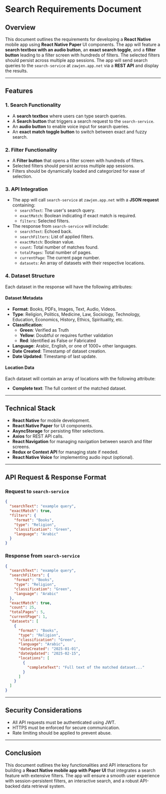 # Search Requirements Document

## Overview
This document outlines the requirements for developing a **React Native** mobile app using **React Native Paper** UI components. The app will feature a **search textbox with an audio button**, an **exact search toggle**, and a **filter button** leading to a filter screen with hundreds of filters. The selected filters should persist across multiple app sessions. The app will send search queries to the `search-service` at `zawjen.app.net` via a **REST API** and display the results.

---

## Features

### 1. **Search Functionality**
- A **search textbox** where users can type search queries.
- A **Search button** that triggers a search request to the `search-service`.
- An **audio button** to enable voice input for search queries.
- An **exact match toggle button** to switch between exact and fuzzy search.

### 2. **Filter Functionality**
- A **Filter button** that opens a filter screen with hundreds of filters.
- Selected filters should persist across multiple app sessions.
- Filters should be dynamically loaded and categorized for ease of selection.

### 3. **API Integration**
- The app will call `search-service` at `zawjen.app.net` with a **JSON request** containing:
  - `searchText`: The user's search query.
  - `exactMatch`: Boolean indicating if exact match is required.
  - `filters`: Selected filters.
- The response from `search-service` will include:
  - `searchText`: Echoed back.
  - `searchFilters`: List of applied filters.
  - `exactMatch`: Boolean value.
  - `count`: Total number of matches found.
  - `totalPages`: Total number of pages.
  - `currentPage`: The current page number.
  - `datasets`: An array of datasets with their respective locations.

### 4. **Dataset Structure**
Each dataset in the response will have the following attributes:

#### Dataset Metadata
- **Format**: Books, PDFs, Images, Text, Audio, Videos.
- **Type**: Religion, Politics, Medicine, Law, Sociology, Technology, Education, Economics, History, Ethics, Spirituality, etc.
- **Classification**:
  - **Green**: Verified as Truth
  - **Yellow**: Doubtful or requires further validation
  - **Red**: Identified as False or Fabricated
- **Language**: Arabic, English, or one of 1000+ other languages.
- **Date Created**: Timestamp of dataset creation.
- **Date Updated**: Timestamp of last update.

#### Location Data
Each dataset will contain an array of locations with the following attribute:
- **Complete text**: The full content of the matched dataset.

---

## Technical Stack
- **React Native** for mobile development.
- **React Native Paper** for UI components.
- **AsyncStorage** for persisting filter selections.
- **Axios** for REST API calls.
- **React Navigation** for managing navigation between search and filter screens.
- **Redux or Context API** for managing state if needed.
- **React Native Voice** for implementing audio input (optional).

---

## API Request & Response Format

### **Request to `search-service`**
```json
{
  "searchText": "example query",
  "exactMatch": true,
  "filters": {
    "format": "Books",
    "type": "Religion",
    "classification": "Green",
    "language": "Arabic"
  }
}
```

### **Response from `search-service`**
```json
{
  "searchText": "example query",
  "searchFilters": {
    "format": "Books",
    "type": "Religion",
    "classification": "Green",
    "language": "Arabic"
  },
  "exactMatch": true,
  "count": 25,
  "totalPages": 5,
  "currentPage": 1,
  "datasets": [
    {
      "format": "Books",
      "type": "Religion",
      "classification": "Green",
      "language": "Arabic",
      "dateCreated": "2025-01-01",
      "dateUpdated": "2025-02-15",
      "locations": [
        {
          "completeText": "Full text of the matched dataset..."
        }
      ]
    }
  ]
}
```

---

## Security Considerations
- All API requests must be authenticated using JWT.
- HTTPS must be enforced for secure communication.
- Rate limiting should be applied to prevent abuse.

---

## Conclusion
This document outlines the key functionalities and API interactions for building a **React Native mobile app with Paper UI** that integrates a search feature with extensive filters. The app will ensure a smooth user experience with session-persistent filters, an interactive search, and a robust API-backed data retrieval system.

